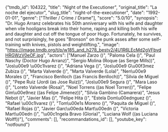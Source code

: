 {"tmdb_id": 104322, "title": "Night of the Executioner", "original_title": "La noche del ejecutor", "slug_title": "night-of-the-executioner", "date": "1992-01-01", "genre": ["Thriller / Crime / Drame"], "score": "5.0/10", "synopsis": "Dr. Hugo Arranz celebrates his 50th anniversary with his wife and daughter when vile hooligans break into their home, raping and killing both his wife and daughter and cut off the tongue of poor Hugo. Fortunately, he survives, and not surprisingly, he goes \"Bronson\" on the punk asses after some self-training with knives, pistols and weightlifting.", "image": "https://image.tmdb.org/t/p/w185_and_h278_bestv2/4U1R6LEcMd2gVFbvdHRGWzV0eOF.jpg", "actors": ["Manuel Zarzo ()", "Paloma Cela ()", "Paul Naschy (Doctor Hugo Arranz)", "Sergio Molina (Roque (as Serge Mills))", "Jos\u00e9 \u00c1lvarez ()", "Adriana Vega ()", "Jos\u00e9 G\u00f3mez Zubiza ()", "Marta Valverde ()", "Marta Valverde (Lola)", "Nen\u00e9 Morales ()", "Francisco Benlloch ((as Francis Benlloch))", "Silvia de Miguel ()", "Pepe Ruiz (Jordi (as Jose Ruiz))", "Jos\u00e9 Segura ()", "Mara Laso ()", "Loreto Valverde (Rosa)", "Noel Torrens ((as Noel Torren))", "Felipe Gim\u00e9nez ((as Felipe Jimenez))", "Silvia Gambino (Camarera)", "Jesus Nebot ()", "Javier Mas ()", "Felipe Hita ()", "Estela Dom\u00ednguez ()", "Rafael \u00c1lvarez ()", "Tom\u00e1s Moreno ()", "Paquita de Miguel ()", "Rafael Rojas ()", "Javier Garc\u00eda Mart\u00edn ()", "Victoria Mart\u00edn ()", "\u00c1ngela Bravo (Gloria)", "Luciana Wolf ((as Luciana Wolff))"], "comments": [], "recommandations_id": [], "youtube_key": "notfound"}